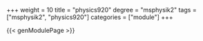 +++
weight = 10
title = "physics920"
degree = "msphysik2"
tags = ["msphysik2", "physics920"]
categories = ["module"]
+++

{{< genModulePage >}}
